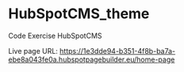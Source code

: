 # HubSpotCMS_theme

Code Exercise HubSpotCMS

Live page URL: https://1e3dde94-b351-4f8b-ba7a-ebe8a043fe0a.hubspotpagebuilder.eu/home-page
